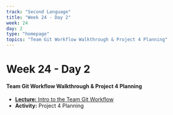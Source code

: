 ```yaml
---
track: "Second Language"
title: "Week 24 - Day 2"
week: 24
day: 2
type: "homepage"
topics: "Team Git Workflow Walkthrough & Project 4 Planning"
---
```



# Week 24 - Day 2

#### Team Git Workflow Walkthrough & Project 4 Planning

- [**Lecture:** Intro to the Team Git Workflow](/frontend-fundamentals/week-24/day-2/lecture-materials/intro-to-the-team-git-workflow) 
- **Activity:** Project 4 Planning

